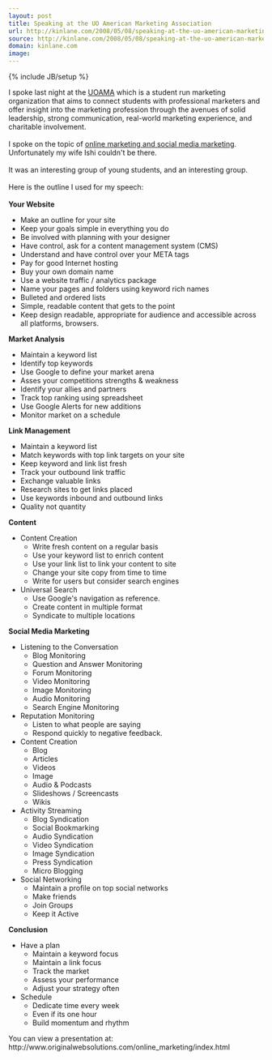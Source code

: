 ```yaml
---
layout: post
title: Speaking at the UO American Marketing Association
url: http://kinlane.com/2008/05/08/speaking-at-the-uo-american-marketing-association/
source: http://kinlane.com/2008/05/08/speaking-at-the-uo-american-marketing-association/
domain: kinlane.com
image: 
---
```

{% include JB/setup %}<p><!DOCTYPE html PUBLIC "-//W3C//DTD XHTML 1.0 Transitional//EN"
    "http://www.w3.org/TR/xhtml1/DTD/xhtml1-transitional.dtd">
<html xmlns="http://www.w3.org/1999/xhtml">
  <head>
    <title></title>
  </head>
  <body>
    I spoke last night at the <a href="http://ama.uoregon.edu/">UOAMA</a> which is a student run marketing organization that aims to connect students with professional marketers and offer insight
    into the marketing profession through the avenues of solid leadership, strong communication, real-world marketing experience, and charitable involvement.<br />
    <br />
    I spoke on the topic of <a href="http://www.socialmediasquad.com/">online marketing and social media marketing</a>. Unfortunately my wife Ishi couldn't be there.<br />
    <br />
    It was an interesting group of young students, and an interesting group.<br />
    <br />
    Here is the outline I used for my speech:<br />
    <br />
    <span style="font-weight: bold;">Your Website</span><br />
    <ul class="mainlist">
      <li>Make an outline for your site
      </li>
      <li>Keep your goals simple in everything you do
      </li>
      <li>Be involved with planning with your designer
      </li>
      <li>Have control, ask for a content management system (CMS)
      </li>
      <li>Understand and have control over your META tags
      </li>
      <li>Pay for good Internet hosting
      </li>
      <li>Buy your own domain name
      </li>
      <li>Use a website traffic / analytics package
      </li>
      <li>Name your pages and folders using keyword rich names
      </li>
      <li>Bulleted and ordered lists
      </li>
      <li>Simple, readable content that gets to the point
      </li>
      <li>Keep design readable, appropriate for audience and accessible across all platforms, browsers.<br />
      </li>
    </ul><span style="font-weight: bold;">Market Analysis</span><br />
    <ul class="mainlist">
      <li>Maintain a keyword list
      </li>
      <li>Identify top keywords
      </li>
      <li>Use Google to define your market arena
      </li>
      <li>Asses your competitions strengths &amp; weakness
      </li>
      <li>Identify your allies and partners
      </li>
      <li>Track top ranking using spreadsheet
      </li>
      <li>Use Google Alerts for new additions
      </li>
      <li>Monitor market on a schedule<br />
      </li>
    </ul><span style="font-weight: bold;">Link Management</span><br />
    <ul class="mainlist">
      <li>Maintain a keyword list
      </li>
      <li>Match keywords with top link targets on your site
      </li>
      <li>Keep keyword and link list fresh
      </li>
      <li>Track your outbound link traffic
      </li>
      <li>Exchange valuable links
      </li>
      <li>Research sites to get links placed
      </li>
      <li>Use keywords inbound and outbound links
      </li>
      <li>Quality not quantity<br />
      </li>
    </ul><span style="font-weight: bold;">Content<br /></span>
    <ul class="mainlist">
      <li>Content Creation
      </li>
      <li style="list-style: none; display: inline">
        <ul class="mainlist">
          <li>Write fresh content on a regular basis
          </li>
        </ul>
        <ul class="mainlist">
          <li>Use your keyword list to enrich content
          </li>
        </ul>
        <ul class="mainlist">
          <li>Use your link list to link your content to site
          </li>
        </ul>
        <ul class="mainlist">
          <li>Change your site copy from time to time
          </li>
        </ul>
        <ul class="mainlist">
          <li>Write for users but consider search engines
          </li>
        </ul>
      </li>
      <li>Universal Search
      </li>
      <li style="list-style: none; display: inline">
        <ul class="mainlist">
          <li>Use Google's navigation as reference.
          </li>
        </ul>
        <ul class="mainlist">
          <li>Create content in multiple format
          </li>
        </ul>
        <ul class="mainlist">
          <li>Syndicate to multiple locations<br />
          </li>
        </ul>
      </li>
    </ul><span style="font-weight: bold;">Social Media Marketing</span><br />
    <ul class="mainlist">
      <li>Listening to the Conversation
      </li>
      <li style="list-style: none; display: inline">
        <ul class="mainlist">
          <li>Blog Monitoring
          </li>
        </ul>
        <ul class="mainlist">
          <li>Question and Answer Monitoring
          </li>
        </ul>
        <ul class="mainlist">
          <li>Forum Monitoring
          </li>
        </ul>
        <ul class="mainlist">
          <li>Video Monitoring
          </li>
        </ul>
        <ul class="mainlist">
          <li>Image Monitoring
          </li>
        </ul>
        <ul class="mainlist">
          <li>Audio Monitoring
          </li>
        </ul>
        <ul class="mainlist">
          <li>Search Engine Monitoring
          </li>
        </ul>
      </li>
      <li>Reputation Monitoring
      </li>
      <li style="list-style: none; display: inline">
        <ul class="mainlist">
          <li>Listen to what people are saying
          </li>
        </ul>
        <ul class="mainlist">
          <li>Respond quickly to negative feedback.
          </li>
        </ul>
      </li>
      <li>Content Creation
      </li>
      <li style="list-style: none; display: inline">
        <ul class="mainlist">
          <li>Blog
          </li>
        </ul>
        <ul class="mainlist">
          <li>Articles
          </li>
        </ul>
        <ul class="mainlist">
          <li>Videos
          </li>
        </ul>
        <ul class="mainlist">
          <li>Image
          </li>
        </ul>
        <ul class="mainlist">
          <li>Audio &amp; Podcasts
          </li>
        </ul>
        <ul class="mainlist">
          <li>Slideshows / Screencasts
          </li>
        </ul>
        <ul class="mainlist">
          <li>Wikis
          </li>
        </ul>
      </li>
      <li>Activity Streaming
      </li>
      <li style="list-style: none; display: inline">
        <ul class="mainlist">
          <li>Blog Syndication
          </li>
        </ul>
        <ul class="mainlist">
          <li>Social Bookmarking
          </li>
        </ul>
        <ul class="mainlist">
          <li>Audio Syndication
          </li>
        </ul>
        <ul class="mainlist">
          <li>Video Syndication
          </li>
        </ul>
        <ul class="mainlist">
          <li>Image Syndication
          </li>
        </ul>
        <ul class="mainlist">
          <li>Press Syndication
          </li>
        </ul>
        <ul class="mainlist">
          <li>Micro Blogging
          </li>
        </ul>
      </li>
      <li>Social Networking
      </li>
      <li style="list-style: none; display: inline">
        <ul class="mainlist">
          <li>Maintain a profile on top social networks
          </li>
        </ul>
        <ul class="mainlist">
          <li>Make friends
          </li>
        </ul>
        <ul class="mainlist">
          <li>Join Groups
          </li>
        </ul>
        <ul class="mainlist">
          <li>Keep it Active<br />
          </li>
        </ul>
      </li>
    </ul><span style="font-weight: bold;">Conclusion</span><br />
    <ul class="mainlist">
      <li>Have a plan
      </li>
      <li style="list-style: none; display: inline">
        <ul class="mainlist">
          <li>Maintain a keyword focus
          </li>
        </ul>
        <ul class="mainlist">
          <li>Maintain a link focus
          </li>
        </ul>
        <ul class="mainlist">
          <li>Track the market
          </li>
        </ul>
        <ul class="mainlist">
          <li>Assess your performance
          </li>
        </ul>
        <ul class="mainlist">
          <li>Adjust your strategy often
          </li>
        </ul>
      </li>
      <li>Schedule
      </li>
      <li style="list-style: none; display: inline">
        <ul class="mainlist">
          <li>Dedicate time every week
          </li>
        </ul>
        <ul class="mainlist">
          <li>Even if its one hour
          </li>
        </ul>
        <ul class="mainlist">
          <li>Build momentum and rhythm<br />
          </li>
        </ul>
      </li>
    </ul>You can view a presentation at: http://www.originalwebsolutions.com/online_marketing/index.html
  </body>
</html></p>
